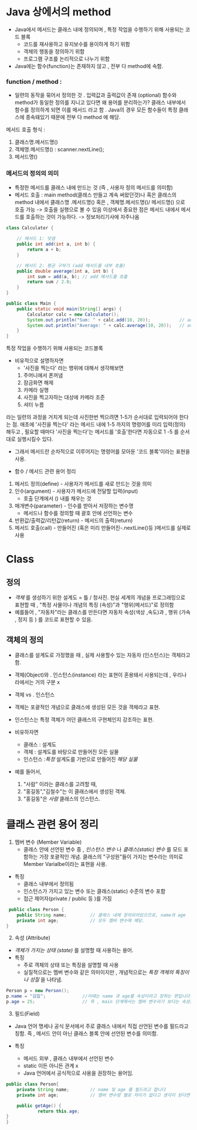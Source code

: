 # Java 상에서의 method
- Java에서 메서드는 클래스 내에 정의되며 , 특정 작업을 수행하기 위해 사용되는 코드 블록
  - 코드를 재사용하고 유지보수를 용이하게 하기 위함
  - 객체의 행동을 정의하기 위함
  - 프로그램 구조를 논리적으로 나누기 위함
- Java에는 함수(function)는 존재하지 않고 , 전부 다 method에 속함.
  
### function / method : 
- 일련의 동작을 묶어서 정의한 것 . 입력값과 출력값이 존재 (optional)
함수와 method가 동일한 정의를 지니고 있다면 왜 용어를 분리하는가?
    클래스 내부에서 함수를 정의하게 되면 이를 메서드 라고 함 .
    Java의 경우 모든 함수들이 특정 클래스에 종속돼있기 때문에 전부 다 method 에 해당.
 
    
메서드 호출 형식 : 
1. 클래스명.메서드명()  
2. 객체명.메서드명() : scanner.nextLine();
3. 메서드명()

### 메서드의 정의의 의미 
- 특정한 메서드를 클래스 내에 만드는 것 (즉 , 사용자 정의 메서드를 의미함)
- 메서드 호출 : main method(클래스 만들고 계속 써왔던것)나 혹은 클래스의 method 내에서
    클래스명 .메서드명() 혹은 , 객체명.메서드명()/ 메서드명() 으로 호출 가능 -> 호출을 실행으로 볼 수 있음
        이상에서 중요한 점은 메서드 내에서 메서드를 호출하는 것이 가능하다.
            -> 정보처리기사에 자주나옴
```java
class Calculator {
    
    // 메서드 1: 덧셈
    public int add(int a, int b) {
        return a + b;
    }

    // 메서드 2: 평균 구하기 (add 메서드를 내부 호출)
    public double average(int a, int b) {
        int sum = add(a, b); // add 메서드를 호출
        return sum / 2.0;
    }
}

public class Main {
    public static void main(String[] args) {
        Calculator calc = new Calculator();
        System.out.println("Sum: " + calc.add(10, 20));           // add 호출
        System.out.println("Average: " + calc.average(10, 20));   // average 호출 → 내부에서 add 호출
    }
}
```

특정 작업을 수행하기 위해 사용되는 코드블록
- 비유적으로 설명하자면
  - '사진을 찍는다' 라는 행위에 대해서 생각해보면
  1. 주머니에서 폰꺼냄
  2. 잠금화면 해제
  3. 카메라 실행
  4. 사진을 찍고자하는 대상에 카메라 조준
  5. 셔터 누름

 라는 일련의 과정을 거치게 되는데 사진한번 찍으려면 1-5가 순서대로 입력되어야 한다는 점.
  애초에 '사진을 찍는다' 라는 메서드 내에 1-5 까지의 명령어를 미리 입력(정의) 해두고 , 
 필요할 때마다 '사진을 찍는다'는 메서드를 '호출'한다면 자동으로 1 -5 를 순서대로 실행시킬수 있다.
- 그래서 메서드란 순차적으로 이루어지는 명령어를 모아둔 '코드 블록'이라는 표현을 사용.

- 함수 / 메서드 관련 용어 정리 
1. 메서드 정의(define) - 사용자가 메서드를 새로 만드는 것을 의미
2. 인수(argument) - 사용자가 메서드에 전달할 입력(input)
    - 호출 단계에서 () 내를 채우는 것
3. 매개변수(parameter) - 인수를 받아서 저장하는 변수명
   - 메서드나 함수를 정의할 때 괄호 안에 선언하는 변수
4. 반환값/출력값/리턴값(return) - 메서드의 출력(return)
5. 메서드 호출(call) - 만들어진 (혹은 미리 만들어진-.nextLine()등 )메서드를 실제로 사용

# Class
## 정의
- _객체_ 를 생성하기 위한 설계도 = 틀 / 청사진.
    현실 세계의 개념을 프로그래밍으로 표현할 때 , "특정 사물이나 개념의 특징 (속성)"과 "행위(메서드)"로 정의함
- 예를들어 , "자동차"라는 클래스를 만든다면 자동차 속성(색상 ,속도)과 , 행위 (가속 , 정지 등 ) 를
    코드로 표현할 수 있음.
## 객체의 정의
- 클래스를 설계도로 가정했을 때 , 실제 사용할수 있는 자동차 (인스턴스)는 객체라고 함.
- 객체(Object)와 . 인스턴스(instance) 라는 표현이 혼용돼서 사용되는데 , 우리나라에서는 거의 구분 x
-  객체 vs . 인스턴스
  - 객체는 포괄적인 개념으로 클래스에 생성된 모든 것을 객체라고 표현.
  - 인스턴스는 특정 객체가 어던 클래스의 구현체인지 강조하는 표현.

  - 비유하자면 
    - 클래스 : 설계도
    - 객체 : 설계도를 바탕으로 만들어진 모든 실물
    - 인스턴스 :_특정_ 설계도를 기반으로 만들어진 _해당 실물_
    
  - 예를 들어서,
    1. "사람" 이라는 클래스를 고려할 때,
    2. "홍길동","김철수"는 이 클래스에서 생성된 객체.
    3. "홍길동"은 _사람_ 클래스의 인스턴스.
  
# 클래스 관련 용어 정리
1. 멤버 변수 (Member Variable)
   - 클래스 안에 선언된 변수 중 , _인스턴스 변수_ 나 _클래스(static) 변수_ 를 모드 포함하는 가장 포괄적인 개념.
       클래스의 "구성원"들이 가지는 변수라는 의미로 Member Varialbe이라는 표현을 사용.
- 특징
  - 클래스 내부에서 정의됨
  - 인스턴스가 가지고 있는 변수 또는 클래스(static) 수준의 변수 포함 
  - 접근 제어자(private / public 등 )를 가짐
```java
 public class Person {
    public String name;         // 클래스 내에 정의되어있으므로, name과 age
    private int age;            // 모두 멤버 변수에 해당.   
}
 ```

2. 속성 (Attribute)
- _객체가 가지는 상태 (state)_ 를 설명할 때 사용하는 용어.
- 특징
  - 주로 객체의 상태 또는 특징을 설명할 때 사용
  - 실질적으로는 멤버 변수와 같은 의미이지만 , 개념적으로는 _특정 객체의 특징이나 성질_ 을 나타냄.
```java
Person p = new Person();
p.name = "김일";              //이때는 name 과 age를 속성이라고 칭하는 편입니다.
p.age = 25;                  // 즉 , main 단계에서는 멤버 변수라기 보다는 속성을 더 자주 사용합니다
```

3. 필드(Field)
- Java 언어 명세나 공식 문서에서 주로 클래스 내에서 직접 선언된 변수를 필드라고 칭함.
즉 , 메서드 안이 아닌 클래스 블록 안에 선언된 변수를 의미함.

- 특징
    - 메서드 외부 , 클래스 내부에서 선언된 변수
    - static 이든 아니든 관계 x
    - Java 언어에서 공식적으로 사용을 권장하는 용어임.
```java
public class Person{
    private String name;        // name 및 age 를 필드라고 합니다
    private int age;            // 멤버 변수랑 별로 차이가 없다고 생각이 된다면 맞습니다

    public getAge() { 
            return this.age;
}
}  
```
